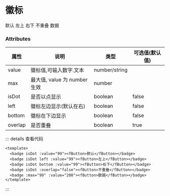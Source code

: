   <div>
  <cube/><pet/>
  <h1>徽标</h1>
    <badge isDot  :value="99"><fButton>默认</fButton></badge>
    <badge isDot  left :value="99"><fButton>左上</fButton></badge>
    <badge isDot  bottom :value="99"><fButton>右下</fButton></badge>
    <badge isDot :overlap=false ><fButton>不重叠</fButton></badge>
    <badge :max="99" :value="200"><fButton>数据</fButton></badge>
  </div>

<script>
export default {
  name: "",
  data() {
    return {};
  },
  mounted() {},
  methods: {},
};
</script>

### Attributes

| 属性    | 说明                         | 类型          | 可选值(默认值) |
| ------- | ---------------------------- | ------------- | -------------- |
| value   | 徽标值,可输入数字.文本       | number/string |                |
| max     | 最大值, value 为 number 生效 | number        |                |
| isDot   | 是否以点显示                 | boolean       | false          |
| left    | 徽标左边显示(默认在右)       | boolean       | false          |
| bottom  | 徽标在下边显示               | boolean       | false          |
| overlap | 是否重叠                     | boolean       | true           |

::: details 查看代码

```vue
<template>
  <badge isDot :value="99"><fButton>默认</fButton></badge>
  <badge isDot left :value="99"><fButton>左上</fButton></badge>
  <badge isDot bottom :value="99"><fButton>右下</fButton></badge>
  <badge isDot :overlap="false"><fButton>不重叠</fButton></badge>
  <badge :max="99" :value="200"><fButton>数据</fButton></badge>
</template>
```

:::
